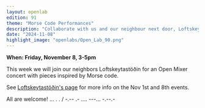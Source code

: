 ```yaml
---
layout: openlab
edition: 91
theme: "Morse Code Performances"
description: "Collaborate with us and our neighbour next door, Loftskeytastöðin cultural house on the theme of Morse code!"
date: "2024-11-08"
highlight_image: "openlabs/Open_Lab_90.png"
---
```



<!-- # Loftskeytastöðin & Call for More Code Performances -->

<!-- **Where: Intelligent Instruments Lab** [(google maps)](https://maps.app.goo.gl/QAgZdx3r5fFfV2Kt5) -->

**When: Friday, November 8, 3-5pm**


This week we will join our neighbors Loftskeytastöðin for an Open Mixer concert with pieces inspired by Morse code.

See [Loftskeytastöðin's page](https://fb.me/e/609K62GJO) for more info on the Nov 1st and 8th events.

All are welcome! ... . . / -.-- .- .... ---... -.--.-

<script>
    import CaptionedImage from "../../components/Images/CaptionedImage.svelte"
</script>

<CaptionedImage
    src="openlabs/Open_Lab_90.png"
    alt="--- .--. . -. / .-.. .- -... / ----. -----" 
    caption="A message in Morse code"/>

